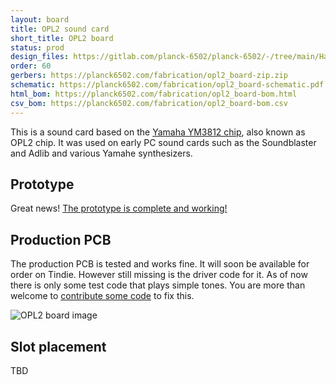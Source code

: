 ```yaml
---
layout: board
title: OPL2 sound card
short_title: OPL2 board
status: prod
design_files: https://gitlab.com/planck-6502/planck-6502/-/tree/main/Hardware/opl2_board
order: 60
gerbers: https://planck6502.com/fabrication/opl2_board-zip.zip
schematic: https://planck6502.com/fabrication/opl2_board-schematic.pdf
html_bom: https://planck6502.com/fabrication/opl2_board-bom.html
csv_bom: https://planck6502.com/fabrication/opl2_board-bom.csv
---
```


This is a sound card based on the [Yamaha YM3812 chip](https://en.wikipedia.org/wiki/Yamaha_YM3812), also known as OPL2 chip. It was used on early PC sound cards such as the Soundblaster and Adlib and various Yamahe synthesizers.

## Prototype

Great news! [The prototype is complete and working!](/news/2021/06/26/opl2-sound-card/)

## Production PCB

The production PCB is tested and works fine. It will soon be available for order on Tindie. However still missing is the driver code for it. As of now there is only some test code that plays simple tones. You are more than welcome to [contribute some code](https://gitlab.com/planck-6502/planck-6502/-/tree/main/Software/drivers) to fix this.

![OPL2 board image](/img/opl2-board.jpg)

## Slot placement

TBD

